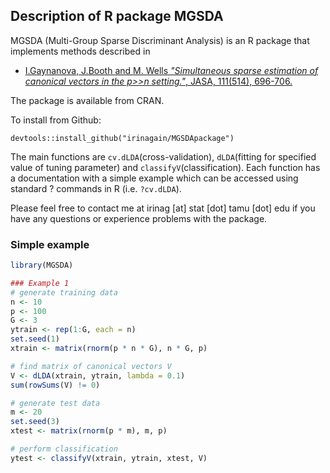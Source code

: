 ## Description of R package MGSDA

MGSDA (Multi-Group Sparse Discriminant Analysis) is an R package that implements methods described in 

  * [I.Gaynanova, J.Booth and M. Wells *"Simultaneous sparse estimation of canonical vectors in the p>>n setting."*, JASA, 111(514), 696-706.](https://dx.doi.org/10.1080/01621459.2015.1034318)

The package is available from CRAN.

To install from Github:

``` install
devtools::install_github("irinagain/MGSDApackage")
```

The main functions are `cv.dLDA`(cross-validation), `dLDA`(fitting for specified value of tuning parameter) and `classifyV`(classification). Each function has a documentation  with a simple example which can be accessed using standard ? commands in R (i.e. `?cv.dLDA`).

Please feel free to contact me at irinag [at] stat [dot] tamu [dot] edu if you have any questions or experience problems with the package.

### Simple example

```r
library(MGSDA)

### Example 1
# generate training data
n <- 10
p <- 100
G <- 3
ytrain <- rep(1:G, each = n)
set.seed(1)
xtrain <- matrix(rnorm(p * n * G), n * G, p)

# find matrix of canonical vectors V
V <- dLDA(xtrain, ytrain, lambda = 0.1)
sum(rowSums(V) != 0)

# generate test data
m <- 20
set.seed(3)
xtest <- matrix(rnorm(p * m), m, p)

# perform classification
ytest <- classifyV(xtrain, ytrain, xtest, V)
```
